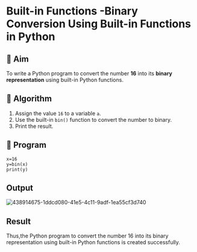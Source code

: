 # Built-in Functions -Binary Conversion Using Built-in Functions in Python

## 🎯 Aim
To write a Python program to convert the number **16** into its **binary representation** using built-in Python functions.

## 🧠 Algorithm
1. Assign the value `16` to a variable `a`.
2. Use the built-in `bin()` function to convert the number to binary.
3. Print the result.

## 🧾 Program

```
x=16
y=bin(x)
print(y)
```

## Output
![438914675-1ddcd080-41e5-4c11-9adf-1ea55cf3d740](https://github.com/user-attachments/assets/f98f9807-f223-4d07-a9bd-f506dce7f265)

## Result
Thus,the Python program to convert the number 16 into its binary representation using built-in Python functions is created successfully.
